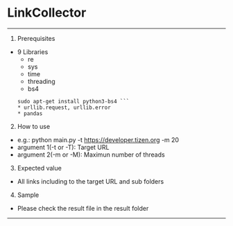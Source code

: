 # LinkCollector
---------------------------------------------------
1. Prerequisites
* 9 Libraries
  * re
  * sys
  * time
  * threading
  * bs4
  ``` sudo apt-get install python-bs4
  sudo apt-get install python3-bs4 ```
  * urllib.request, urllib.error
  * pandas
2. How to use
* e.g.: python main.py -t https://developer.tizen.org -m 20
* argument 1(-t or -T): Target URL
* argument 2(-m or -M): Maximun number of threads
3. Expected value
* All links including to the target URL and sub folders
4. Sample
* Please check the result file in the result folder
---------------------------------------------------
